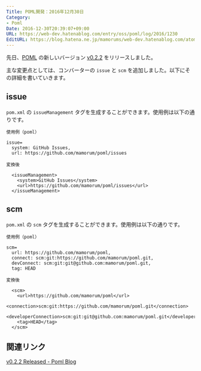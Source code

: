 ```yaml
---
Title: POML開発：2016年12月30日
Category:
- Poml
Date: 2016-12-30T20:39:07+09:00
URL: https://web-dev.hatenablog.com/entry/oss/poml/log/2016/1230
EditURL: https://blog.hatena.ne.jp/mamorums/web-dev.hatenablog.com/atom/entry/10328749687202240990
---
```


先日、[POML](https://github.com/mamorum/poml) の新しいバージョン [v0.2.2](https://github.com/mamorum/poml/releases/tag/v0.2.2) をリリースしました。

主な変更点としては、コンバーターの `issue` と `scm` を追加しました。以下にその詳細を書いていきます。


## issue
`pom.xml` の `issueManagement` タグを生成することができます。使用例は以下の通りです。

`使用例（poml）`

```
issue=
  system: GitHub Issues,
  url: https://github.com/mamorum/poml/issues
```

`変換後`

```
  <issueManagement>
    <system>GitHub Issues</system>
    <url>https://github.com/mamorum/poml/issues</url>
  </issueManagement>
```


## scm
`pom.xml` の `scm` タグを生成することができます。使用例は以下の通りです。

`使用例（poml）`

```
scm=
  url: https://github.com/mamorum/poml,
  connect: scm:git:https://github.com/mamorum/poml.git,
  devConnect: scm:git:git@github.com:mamorum/poml.git,
  tag: HEAD
```

`変換後`

```
  <scm>
    <url>https://github.com/mamorum/poml</url>
    <connection>scm:git:https://github.com/mamorum/poml.git</connection>
    <developerConnection>scm:git:git@github.com:mamorum/poml.git</developerConnection>
    <tag>HEAD</tag>
  </scm>
```


## 関連リンク
[v0.2.2 Released - Poml Blog](http://java-poml.blogspot.com/2016/12/26-v0.2.2-released.html)
